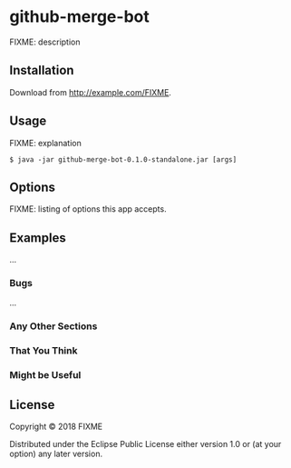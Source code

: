 # github-merge-bot

FIXME: description

## Installation

Download from http://example.com/FIXME.

## Usage

FIXME: explanation

    $ java -jar github-merge-bot-0.1.0-standalone.jar [args]

## Options

FIXME: listing of options this app accepts.

## Examples

...

### Bugs

...

### Any Other Sections
### That You Think
### Might be Useful

## License

Copyright © 2018 FIXME

Distributed under the Eclipse Public License either version 1.0 or (at
your option) any later version.
